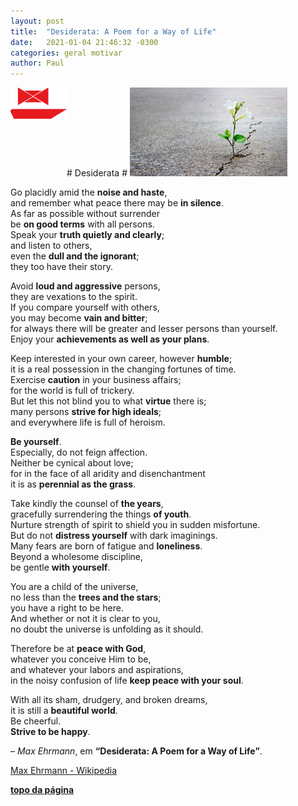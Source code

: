 ```yaml
---
layout: post
title:  "Desiderata: A Poem for a Way of Life"
date:   2021-01-04 21:46:32 -0300
categories: geral motivar
author: Paul
---
```

<div id="top"></div>
# Desiderata #

<img src="/assets/esperanca.jpg" alt="Catavento de criança" style="width:50%;">

<img src="/assets/abarlavento.png" alt="Abarlavento Icon" style="float:left;width:90px;height:50px;">
<p>Go placidly amid the <b>noise and haste</b>,<br>
and remember what peace there may be <b>in silence</b>.<br>
As far as possible without surrender<br>
be <b>on good terms</b> with all persons.<br>
Speak your <b>truth quietly and clearly</b>;<br>
and listen to others,<br>
even the <b>dull and the ignorant</b>;<br>
they too have their story.<br></p>
<p></p>
<p>Avoid <b>loud and aggressive</b> persons,<br>
they are vexations to the spirit.<br>
If you compare yourself with others,<br>
you may become <b>vain and bitter</b>;<br>
for always there will be greater and lesser persons than yourself.<br>
Enjoy your <b>achievements as well as your plans</b>.<br></p>
<p></p>
<p>Keep interested in your own career, however <b>humble</b>;<br>
it is a real possession in the changing fortunes of time.<br>
Exercise <b>caution</b> in your business affairs;<br>
for the world is full of trickery.<br>
But let this not blind you to what <b>virtue</b> there is;<br>
many persons <b>strive for high ideals</b>;<br>
and everywhere life is full of heroism.<br></p>
<p></p>
<p><b>Be yourself</b>.<br>
Especially, do not feign affection.<br>
Neither be cynical about love;<br>
for in the face of all aridity and disenchantment<br>
it is as <b>perennial as the grass</b>.<br></p>
<p></p>
<p>Take kindly the counsel of <b>the years</b>,<br>
gracefully surrendering the things <b>of youth</b>.<br>
Nurture strength of spirit to shield you in sudden misfortune.<br>
But do not <b>distress yourself</b> with dark imaginings.<br>
Many fears are born of fatigue and <b>loneliness</b>.<br>
Beyond a wholesome discipline,<br>
be gentle <b>with yourself</b>.<br></p>
<p></p>
<p>You are a child of the universe,<br>
no less than the <b>trees and the stars</b>;<br>
you have a right to be here.<br>
And whether or not it is clear to you,<br>
no doubt the universe is unfolding as it should.<br></p>
<p></p>
<p>Therefore be at <b>peace with God</b>,<br>
whatever you conceive Him to be,<br>
and whatever your labors and aspirations,<br>
in the noisy confusion of life <b>keep peace with your soul</b>.<br></p>
<p></p>
<p>With all its sham, drudgery, and broken dreams,<br>
it is still a <b>beautiful world</b>.<br>
Be cheerful.<br>
<b>Strive to be happy</b>.<br></p>
<p>– <i>Max Ehrmann</i>, em <b>“Desiderata: A Poem for a Way of Life”</b>.</p>

[Max Ehrmann - Wikipedia](https://pt.wikipedia.org/wiki/Max_Ehrmann)

<a href="#top">**topo da página**</a>

